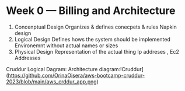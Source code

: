 # Week 0 — Billing and Architecture


1. Concenptual Design
      Organizes & defines conecpets & rules
      Napkin design
2. Logical Design 
    Defines hows the system should be implemented
    Environemnt without actual names or sizes 
3. Physical Design
     Representation of the actual thing 
    Ip addreses , Ec2 Addresses

Cruddur Logical Dagram:
Architecture diagram:!Cruddur](https://github.com/OrinaOisera/aws-bootcamp-cruddur-2023/blob/main/aws_crddur_app.png)

